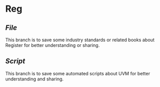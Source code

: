 # **Reg**
## *File*
This branch is to save some industry standards or related books about Register for better understanding or sharing.
## *Script*
This branch is to save some automated scripts about UVM for better understanding and sharing.
